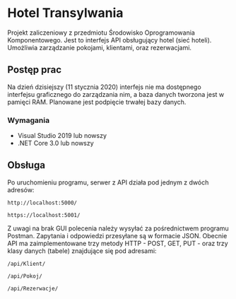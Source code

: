 # Hotel Transylwania
Projekt zaliczeniowy z przedmiotu Środowisko Oprogramowania Komponentowego. Jest to interfejs API obsługujący hotel (sieć hoteli). Umożliwia zarządzanie pokojami, klientami, oraz rezerwacjami.

## Postęp prac
Na dzień dzisiejszy (11 stycznia 2020) interfejs nie ma dostępnego interfejsu graficznego do zarządzania nim, a baza danych tworzona jest w pamięci RAM. Planowane jest podpięcie trwałej bazy danych.

### Wymagania
* Visual Studio 2019 lub nowszy
* .NET Core 3.0 lub nowszy

## Obsługa
Po uruchomieniu programu, serwer z API działa pod jednym z dwóch adresów:
```
http://localhost:5000/
```
```
https://localhost:5001/
```

Z uwagi na brak GUI polecenia należy wysyłać za pośrednictwem programu Postman. Zapytania i odpowiedzi przesyłane są w formacie JSON. Obecnie API ma zaimplementowane trzy metody HTTP - POST, GET, PUT - oraz trzy klasy danych (tabele) znajdujące się pod adresami:
```
/api/Klient/
```
```
/api/Pokoj/
```
```
/api/Rezerwacje/
```
